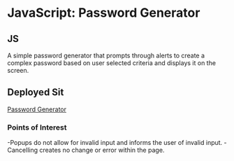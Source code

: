 # JavaScript: Password Generator

## JS
A simple password generator that prompts through alerts to create a complex password based on user selected criteria and displays it on the screen.

## Deployed Sit
[Password Generator](https://josephlmurray.github.io/passwordgenerator/)

### Points of Interest
-Popups do not allow for invalid input and informs the user of invalid input.
-Cancelling creates no change or error within the page.
